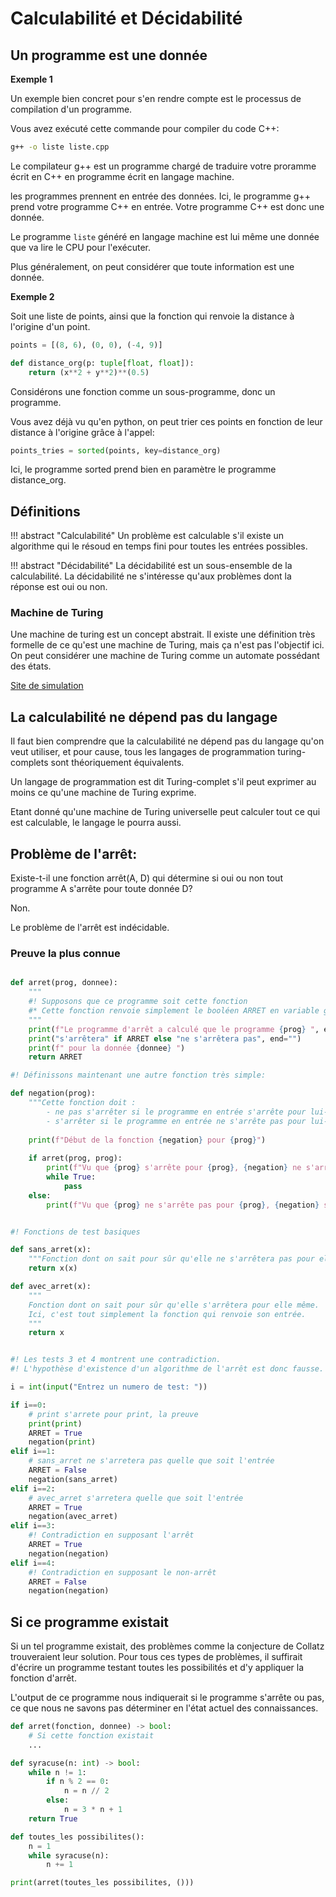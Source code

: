 # Calculabilité et Décidabilité


## Un programme est une donnée

**Exemple 1**

Un exemple bien concret pour s'en rendre compte est le processus de compilation d'un programme.

Vous avez exécuté cette commande pour compiler du code C++:

```bash
g++ -o liste liste.cpp
```

Le compilateur g++ est un programme chargé de traduire votre proramme écrit en C++ en programme écrit en langage machine.

les programmes prennent en entrée des données. Ici, le programme g++ prend votre programme C++ en entrée. Votre programme C++ est donc une donnée.

Le programme `liste` généré en langage machine est lui même une donnée que va lire le CPU pour l'exécuter.

Plus généralement, on peut considérer que toute information est une donnée.

**Exemple 2**

Soit une liste de points, ainsi que la fonction qui renvoie la distance à l'origine d'un point.

```python
points = [(8, 6), (0, 0), (-4, 9)]

def distance_org(p: tuple[float, float]):
    return (x**2 + y**2)**(0.5)
```

Considérons une fonction comme un sous-programme, donc un programme.

Vous avez déjà vu qu'en python, on peut trier ces points en fonction de leur distance à l'origine grâce à l'appel:

```python
points_tries = sorted(points, key=distance_org)
```

Ici, le programme sorted prend bien en paramètre le programme distance_org.



## Définitions

!!! abstract "Calculabilité"
    Un problème est calculable s'il existe un algorithme qui le résoud en temps fini pour toutes les entrées possibles.

!!! abstract "Décidabilité"
    La décidabilité est un sous-ensemble de la calculabilité. La décidabilité ne s'intéresse qu'aux problèmes dont la réponse est oui ou non.


### Machine de Turing

Une machine de turing est un concept abstrait. Il existe une définition très formelle de ce qu'est une machine de Turing, mais ça n'est pas l'objectif ici.
On peut considérer une machine de Turing comme un automate possédant des états.

[Site de simulation](https://turingmachine.io/)


## La calculabilité ne dépend pas du langage

Il faut bien comprendre que la calculabilité ne dépend pas du langage qu'on veut utiliser, et pour cause, tous les langages de programmation turing-complets sont théoriquement équivalents.

Un langage de programmation est dit Turing-complet s'il peut exprimer au moins ce qu'une machine de Turing exprime.

Etant donné qu'une machine de Turing universelle peut calculer tout ce qui est calculable, le langage le pourra aussi.


## Problème de l'arrêt:

Existe-t-il une fonction arrêt(A, D) qui détermine si oui ou non tout programme A s'arrête pour toute donnée D?

Non.

Le problème de l'arrêt est indécidable.

### Preuve la plus connue

```python

def arret(prog, donnee):
    """ 
    #! Supposons que ce programme soit cette fonction
    #* Cette fonction renvoie simplement le booléen ARRET en variable globale
    """
    print(f"Le programme d'arrêt a calculé que le programme {prog} ", end="")
    print("s'arrêtera" if ARRET else "ne s'arrêtera pas", end="")
    print(f" pour la donnée {donnee} ")
    return ARRET

#! Définissons maintenant une autre fonction très simple:

def negation(prog):
    """Cette fonction doit :
        - ne pas s'arrêter si le programme en entrée s'arrête pour lui-même en paramètre
        - s'arrêter si le programme en entrée ne s'arrête pas pour lui-même en paramètre"""
    
    print(f"Début de la fonction {negation} pour {prog}")
    
    if arret(prog, prog):
        print(f"Vu que {prog} s'arrête pour {prog}, {negation} ne s'arrêtera pas pour {prog}")
        while True:
            pass
    else:
        print(f"Vu que {prog} ne s'arrête pas pour {prog}, {negation} s'arrête pour {prog}")


#! Fonctions de test basiques

def sans_arret(x):
    """Fonction dont on sait pour sûr qu'elle ne s'arrêtera pas pour elle même en entrée"""
    return x(x)

def avec_arret(x):
    """
    Fonction dont on sait pour sûr qu'elle s'arrêtera pour elle même.
    Ici, c'est tout simplement la fonction qui renvoie son entrée.
    """
    return x


#! Les tests 3 et 4 montrent une contradiction. 
#! L'hypothèse d'existence d'un algorithme de l'arrêt est donc fausse. 

i = int(input("Entrez un numero de test: "))

if i==0:
    # print s'arrete pour print, la preuve
    print(print)
    ARRET = True
    negation(print)
elif i==1:
    # sans_arret ne s'arretera pas quelle que soit l'entrée
    ARRET = False
    negation(sans_arret)
elif i==2:
    # avec_arret s'arretera quelle que soit l'entrée
    ARRET = True
    negation(avec_arret)
elif i==3:
    #! Contradiction en supposant l'arrêt
    ARRET = True
    negation(negation)
elif i==4:
    #! Contradiction en supposant le non-arrêt
    ARRET = False
    negation(negation)

```

## Si ce programme existait

Si un tel programme existait, des problèmes comme la conjecture de Collatz trouveraient leur solution.
Pour tous ces types de problèmes, il suffirait d'écrire un programme testant toutes les possibilités et d'y appliquer la fonction d'arrêt.


L'output de ce programme nous indiquerait si le programme s'arrête ou pas, ce que nous ne savons pas déterminer en l'état actuel des connaissances.

```python
def arret(fonction, donnee) -> bool:
    # Si cette fonction existait
    ...

def syracuse(n: int) -> bool:
    while n != 1:
        if n % 2 == 0:
            n = n // 2
        else:
            n = 3 * n + 1
    return True

def toutes_les possibilites():
    n = 1
    while syracuse(n):
        n += 1

print(arret(toutes_les possibilites, ()))

```

